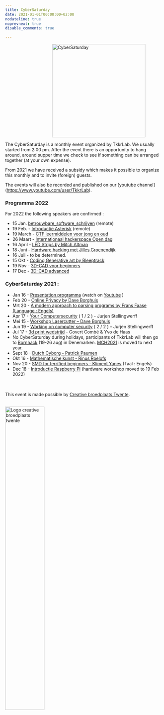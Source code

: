 ```yaml
---
title: CyberSaturday
date: 2021-01-01T00:00:00+02:00
nodateline: true
noprevnext: true
disable_comments: true

---
```

<img alt="CyberSaturday" src="/images/cyber_saturday.png" width="300px" height="300px" style="margin: 0 30%;">

The CyberSaturday is a monthly event organized by TkkrLab. We usually started from 2:00 pm. After the event there is an opportunity to hang around, around supper time we check to see if something can be arranged together (at your own expense).

From 2021 we have received a subsidy which makes it possible to organize this monthly and to invite (foreign) guests.

The events will also be recorded and published on our [youtube channel] (https://www.youtube.com/user/TkkrLab).

### Programma 2022
For 2022 the following speakers are confirmed :

* 15 Jan. [betrouwbare_software_schrijven](/cybersaturdays/2022_01_15_betrouwbare_software_schrijven/) (remote)
* 19 Feb. - [Introductie Asterisk](/cybersaturdays/2022_02_19_asterisk/) (remote)
* 19 March - [CTF leermiddelen voor jong en oud](/cybersaturdays/2022_02_19_ctf_leermiddel_voor_jong_en_oud/
)
* 26 Maart - [Internationaal hackerspace Open dag](/blog/opendag-26-maart-2022/)
* 16 April - [LED Strips by Mitch Altman](/cybersaturdays/2022_04_16_ledstrips_mitch_altman/)
* 18 Juni - [Hardware hacking met Jilles Groenendijk](/en/cybersaturdays/hardware_hacking__jilles_groenendijk/)
* 16 Juli - to be determined.
* 15 Okt - [Coding Generative art by Bleeptrack](/cybersaturdays/2022_10_15_coding_generative_art_bleeptrack/)
* 19 Nov - [3D-CAD voor beginners](/cybersaturdays/2022_11_19_3d_cad_beginners/)
* 17 Dec - [3D-CAD advanced](/cybersaturdays/2022_12_17_3d_cad_advanced/)


### CyberSaturday 2021 :

* Jan 16 - [Presentation programma](/cybersaturdays/2021_01_16_presentatie_programma/) (watch on [Youtube](https://www.youtube.com/watch?v=nieysTn9afA) )
* Feb 20 - [Online Privacy by Dave Borghuis](/cybersaturdays/2021_02_20_online_privacy/)   
* Mrt 20 - [A modern approach to parsing programs by Frans Faase (Language : Engels)](/cybersaturdays/2021_03_20_parsers/)
* Apr 17 - [Your Computersecurity](/cybersaturdays/2021_04_17_jouw_computerbeveiliging/) ( 1 / 2 ) - Jurjen Stellingwerff
* Mei 15 - [Workshop Lasercutter – Dave Borghuis](/cybersaturdays/2021_05_15_inkscape_en_lasercutter/)
* Jun 19 - [Working on computer security](/cybersaturdays/2021_06_19_werken_aan_computersecurity/) ( 2 / 2 ) – Jurjen Stellingwerff
* Jul 17 - [3d print wedstrijd](/cybersaturdays/2021_07_17_3d_print_wedstrijd/) - Govert Combé & Yvo de Haas
* No CyberSaturday during holidays, participants of TkkrLab will then go to [Bornhack](https://bornhack.dk/) (19-26 aug) in Denemarken. [MCH2021](https://mch2021.org/) is moved to next year.
* Sept 18 - [Dutch Cyborg - Patrick Paumen](/cybersaturdays/2021_09_18_nederlandse_cyborg_patrick_paumen/)
* Okt 16 - [Mathematische kunst - Rinus Roelofs](/cybersaturdays/2021_10_16_mathematische_kunst__rinus_roelofs/)
* Nov 20 - [SMD for terrified beginners - Kliment Yanev](/cybersaturdays/2021_11_20_smd_for_terrified_beginners__kliment_yanev/) (Taal : Engels)
* Dec 18 - [Introductie Raspberry Pi](/cybersaturdays/2021_12_18_raspberry_pi/) (hardware workshop moved to 19 Feb 2022)


<br /><br />
This event is made possible by [Creative broedplaats Twente](http://www.creatievebroedplaatsentwente.nl/).
<br /><br />

<img width=50% src="/images/Logo-Creatieve-Broedplaatsen-Twente.jpg"  alt="Logo creative broedplaats twente">